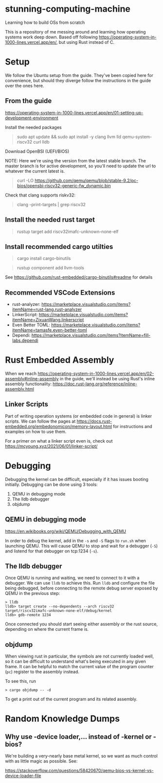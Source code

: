 # stunning-computing-machine
Learning how to build OSs from scratch

This is a repository of me messing around and learning how operating systems work deep down. Based off following https://operating-system-in-1000-lines.vercel.app/en/, but using Rust instead of C.

# Setup

We follow the Ubuntu setup from the guide. They've been copied here for convenience, but should they diverge follow the instructions in the guide over the ones here. 

## From the guide

https://operating-system-in-1000-lines.vercel.app/en/01-setting-up-development-environment

Install the needed packages

> sudo apt update && sudo apt install -y clang llvm lld qemu-system-riscv32 curl lldb

Download OpenBSI (UEFI/BIOS)

NOTE: Here we're using the version from the latest stable branch. The master branch is for active development, so you'll need to update the url to whatever the current latest is.

> curl -LO https://github.com/qemu/qemu/blob/stable-9.2/pc-bios/opensbi-riscv32-generic-fw_dynamic.bin

Check that clang supports riskv32:

> clang -print-targets | grep riscv32

## Install the needed rust target

> rustup target add riscv32imafc-unknown-none-elf

## Install recommended cargo utilties

> cargo install cargo-binutils

> rustup component add llvm-tools

See https://github.com/rust-embedded/cargo-binutils#readme for details

## Recommended VSCode Extensions

* rust-analyzer: https://marketplace.visualstudio.com/items?itemName=rust-lang.rust-analyzer
* LinkerScript: https://marketplace.visualstudio.com/items?itemName=ZixuanWang.linkerscript
* Even Better TOML: https://marketplace.visualstudio.com/items?itemName=tamasfe.even-better-toml
* Dependi: https://marketplace.visualstudio.com/items?itemName=fill-labs.dependi

# Rust Embedded Assembly

When we reach https://operating-system-in-1000-lines.vercel.app/en/02-assembly#inline-assembly in the guide, we'll instead be using Rust's inline assembly functionality: https://doc.rust-lang.org/reference/inline-assembly.html

## Linker Scripts

Part of writing operation systems (or embedded code in general) is linker scripts. We can follow the pages at https://docs.rust-embedded.org/embedonomicon/memory-layout.html for instructions and examples on how to use them.

For a primer on what a linker script even is, check out https://mcyoung.xyz/2021/06/01/linker-script/

# Debugging

Debugging the kernel can be difficult, especially if it has issues booting initially. Debugging can be done using 3 tools:

1. QEMU in debugging mode
2. The lldb debugger
3. objdump

## QEMU in debugging mode

https://en.wikibooks.org/wiki/QEMU/Debugging_with_QEMU

In order to debug the kernel, add in the `-s` and `-S` flags to `run.sh` when launching QEMU. This will cause QEMU to stop and wait for a debugger (`-S`) and listend for that debugger on tcp:1234 (`-s`). 

## The lldb debugger

Once QEMU is running and waiting, we need to connect to it with a debugger. We can use `lldb` to achieve this. Run `lldb` and configure the file being debugged, before connecting to the remote debug server exposed by QEMU in the previous step:

```
> lldb
lldb> target create --no-dependents --arch riscv32 target/riscv32imafc-unknown-none-elf/debug/kernel 
lldb> gdb-remote 1234
```

Once connected you should start seeing either assembly or the rust source, depending on where the current frame is.

## objdump

When viewing rust in particular, the symbols are not currently loaded well, so it can be difficult to understand what's being executed in any given frame. It can be helpful to match the current value of the program counter (`pc`) register to the assembly instead.

To see this, run 

```
> cargo objdump -- -d
```

To get a print out of the current program and its related assembly.

# Random Knowledge Dumps

## Why use -device loader,... instead of -kernel or -bios?

We're building a very-nearly base metal kernel, so we want as much control with as little magic as possible. See:

https://stackoverflow.com/questions/58420670/qemu-bios-vs-kernel-vs-device-loader-file
